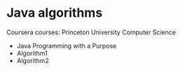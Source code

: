 # Java algorithms
 Coursera courses: Princeton University Computer Science
 - Java Programming with a Purpose
 - Algorithm1
 - Algorithm2

